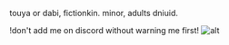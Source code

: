 touya or dabi, fictionkin. minor, adults dniuid.

!don't add me on discord without warning me first! ![alt](https://wilardo.crd.co/assets/images/gallery18/2db40534_original.gif?v=770dec35)
<!---
touyaoi/touyaoi is a ✨ special ✨ repository because its `README.md` (this file) appears on your GitHub profile.
You can click the Preview link to take a look at your changes.
--->
